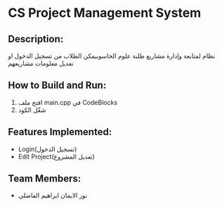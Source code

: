 # CS Project Management System

## Description:
نظام لمتابعة وإدارة مشاريع طلبة علوم الحاسوبيمكن الطلاب من تسجيل الدخول او تعديل معلومات مشاريعهم

## How to Build and Run:
1. افتح ملف main.cpp في CodeBlocks
2. شغّل الكود

## Features Implemented:
- Login(تسجيل الدخول)
- Edit Project(تعديل المشروع)

## Team Members:
- نور الايمان ابراهيم الفاضلي

